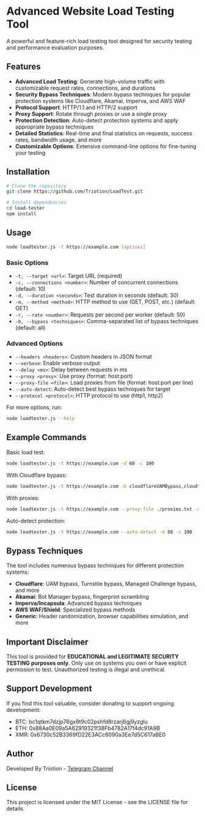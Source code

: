# Advanced Website Load Testing Tool

A powerful and feature-rich load testing tool designed for security testing and performance evaluation purposes.

## Features

- **Advanced Load Testing**: Generate high-volume traffic with customizable request rates, connections, and durations
- **Security Bypass Techniques**: Modern bypass techniques for popular protection systems like Cloudflare, Akamai, Imperva, and AWS WAF
- **Protocol Support**: HTTP/1.1 and HTTP/2 support
- **Proxy Support**: Rotate through proxies or use a single proxy
- **Protection Detection**: Auto-detect protection systems and apply appropriate bypass techniques
- **Detailed Statistics**: Real-time and final statistics on requests, success rates, bandwidth usage, and more
- **Customizable Options**: Extensive command-line options for fine-tuning your testing

## Installation

```bash
# Clone the repository
git clone https://github.com/Triotion/LoadTest.git

# Install dependencies
cd load-tester
npm install
```

## Usage

```bash
node loadtester.js -t https://example.com [options]
```

### Basic Options

- `-t, --target <url>`: Target URL (required)
- `-c, --connections <number>`: Number of concurrent connections (default: 10)
- `-d, --duration <seconds>`: Test duration in seconds (default: 30)
- `-m, --method <method>`: HTTP method to use (GET, POST, etc.) (default: GET)
- `-r, --rate <number>`: Requests per second per worker (default: 50)
- `-b, --bypass <techniques>`: Comma-separated list of bypass techniques (default: all)

### Advanced Options

- `--headers <headers>`: Custom headers in JSON format
- `--verbose`: Enable verbose output
- `--delay <ms>`: Delay between requests in ms
- `--proxy <proxy>`: Use proxy (format: host:port)
- `--proxy-file <file>`: Load proxies from file (format: host:port per line)
- `--auto-detect`: Auto-detect best bypass techniques for target
- `--protocol <protocol>`: HTTP protocol to use (http1, http2)

For more options, run:

```bash
node loadtester.js --help
```

## Example Commands

Basic load test:
```bash
node loadtester.js -t https://example.com -d 60 -c 100
```

With Cloudflare bypass:
```bash
node loadtester.js -t https://example.com -b cloudflareUAMBypass,cloudflareTurnstileBypass -d 60 -c 50
```

With proxies:
```bash
node loadtester.js -t https://example.com --proxy-file ./proxies.txt -d 120 -c 200
```

Auto-detect protection:
```bash
node loadtester.js -t https://example.com --auto-detect -d 60 -c 100
```

## Bypass Techniques

The tool includes numerous bypass techniques for different protection systems:

- **Cloudflare**: UAM bypass, Turnstile bypass, Managed Challenge bypass, and more
- **Akamai**: Bot Manager bypass, fingerprint scrambling
- **Imperva/Incapsula**: Advanced bypass techniques
- **AWS WAF/Shield**: Specialized bypass methods
- **Generic**: Header randomization, browser capabilities simulation, and more

## Important Disclaimer

This tool is provided for **EDUCATIONAL and LEGITIMATE SECURITY TESTING purposes only**. Only use on systems you own or have explicit permission to test. Unauthorized testing is illegal and unethical.

## Support Development

If you find this tool valuable, consider donating to support ongoing development:

- BTC: bc1qtkm7dzjp76gx8t9c02pshfd8rzarj6gj9yzglu
- ETH: 0x88Aa0E09a5A62919321f38Fb4782A17f4dc91A9B
- XMR: 0x6730c52B3369fD22E3ACc6090a3Ee7d5C617aBE0

## Author

Developed By Triotion - [Telegram Channel](https://t.me/Triotion)

## License

This project is licensed under the MIT License - see the LICENSE file for details. 